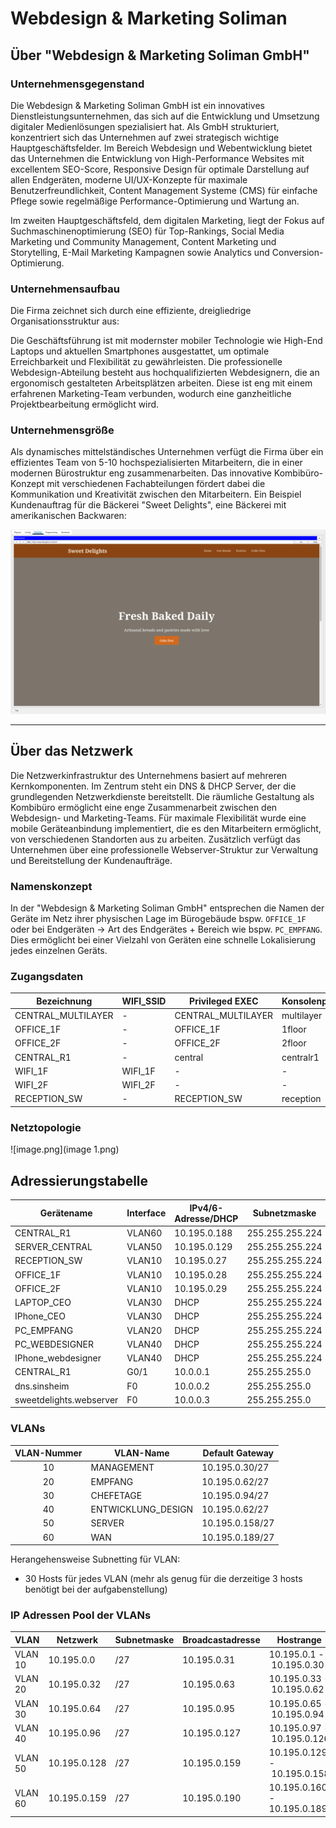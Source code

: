 # Webdesign & Marketing Soliman

## Über "Webdesign & Marketing Soliman GmbH"

### Unternehmensgegenstand

Die Webdesign & Marketing Soliman GmbH ist ein innovatives Dienstleistungsunternehmen, das sich auf die Entwicklung und Umsetzung digitaler Medienlösungen spezialisiert hat. Als GmbH strukturiert, konzentriert sich das Unternehmen auf zwei strategisch wichtige Hauptgeschäftsfelder. Im Bereich Webdesign und Webentwicklung bietet das Unternehmen die Entwicklung von High-Performance Websites mit excellentem SEO-Score, Responsive Design für optimale Darstellung auf allen Endgeräten, moderne UI/UX-Konzepte für maximale Benutzerfreundlichkeit, Content Management Systeme (CMS) für einfache Pflege sowie regelmäßige Performance-Optimierung und Wartung an.

Im zweiten Hauptgeschäftsfeld, dem digitalen Marketing, liegt der Fokus auf Suchmaschinenoptimierung (SEO) für Top-Rankings, Social Media Marketing und Community Management, Content Marketing und Storytelling, E-Mail Marketing Kampagnen sowie Analytics und Conversion-Optimierung.

### Unternehmensaufbau

Die Firma zeichnet sich durch eine effiziente, dreigliedrige Organisationsstruktur aus:

Die Geschäftsführung ist mit modernster mobiler Technologie wie High-End Laptops und aktuellen Smartphones ausgestattet, um optimale Erreichbarkeit und Flexibilität zu gewährleisten. Die professionelle Webdesign-Abteilung besteht aus hochqualifizierten Webdesignern, die an ergonomisch gestalteten Arbeitsplätzen arbeiten. Diese ist eng mit einem erfahrenen Marketing-Team verbunden, wodurch eine ganzheitliche Projektbearbeitung ermöglicht wird.

### Unternehmensgröße

Als dynamisches mittelständisches Unternehmen verfügt die Firma über ein effizientes Team von 5-10 hochspezialisierten Mitarbeitern, die in einer modernen Bürostruktur eng zusammenarbeiten. Das innovative Kombibüro-Konzept mit verschiedenen Fachabteilungen fördert dabei die Kommunikation und Kreativität zwischen den Mitarbeitern. Ein Beispiel Kundenauftrag für die Bäckerei "Sweet Delights", eine Bäckerei mit amerikanischen Backwaren:

![image.png](image.png)

---

## Über das Netzwerk

Die Netzwerkinfrastruktur des Unternehmens basiert auf mehreren Kernkomponenten. Im Zentrum steht ein DNS & DHCP Server, der die grundlegenden Netzwerkdienste bereitstellt. Die räumliche Gestaltung als Kombibüro ermöglicht eine enge Zusammenarbeit zwischen den Webdesign- und Marketing-Teams. Für maximale Flexibilität wurde eine mobile Geräteanbindung implementiert, die es den Mitarbeitern ermöglicht, von verschiedenen Standorten aus zu arbeiten. Zusätzlich verfügt das Unternehmen über eine professionelle Webserver-Struktur zur Verwaltung und Bereitstellung der Kundenaufträge.

### Namenskonzept

In der "Webdesign & Marketing Soliman GmbH" entsprechen die Namen der Geräte im Netz ihrer physischen Lage im Bürogebäude bspw. `OFFICE_1F` oder bei Endgeräten → Art des Endgerätes + Bereich wie bspw. `PC_EMPFANG`. Dies ermöglicht bei einer Vielzahl von Geräten eine schnelle Lokalisierung jedes einzelnen Geräts.

### Zugangsdaten

| Bezeichnung        | WIFI_SSID | Privileged EXEC    | Konsolenport | Domaine       | User  | Passwort | WLAN PW    |
| ------------------ | --------- | ------------------ | ------------ | ------------- | ----- | -------- | ---------- |
| CENTRAL_MULTILAYER | -         | CENTRAL_MULTILAYER | multilayer   | multilayer.de | admin | web      | -          |
| OFFICE_1F          | -         | OFFICE_1F          | 1floor       | 1floor.de     | admin | web      | -          |
| OFFICE_2F          | -         | OFFICE_2F          | 2floor       | 2floor.de     | admin | web      | -          |
| CENTRAL_R1         | -         | central            | centralr1    | centralr1.de  | admin | web      | -          |
| WIFI_1F            | WIFI_1F   | -                  | -            | -             | -     | -        | WIFI1FLOOR |
| WIFI_2F            | WIFI_2F   | -                  | -            | -             | -     | -        | WIFI2FLOOR |
| RECEPTION_SW       | -         | RECEPTION_SW       | reception    | reception.de  | admin | web      |            |

### Netztopologie

![image.png](image 1.png)

## Adressierungstabelle

| Gerätename              | Interface | IPv4/6-Adresse/DHCP | Subnetzmaske    | Default Gateway |
| ----------------------- | --------- | ------------------- | --------------- | --------------- |
| CENTRAL_R1              | VLAN60    | 10.195.0.188        | 255.255.255.224 | 10.195.0.189    |
| SERVER_CENTRAL          | VLAN50    | 10.195.0.129        | 255.255.255.224 | 10.195.0.158    |
| RECEPTION_SW            | VLAN10    | 10.195.0.27         | 255.255.255.224 | 10.195.0.30     |
| OFFICE_1F               | VLAN10    | 10.195.0.28         | 255.255.255.224 | 10.195.0.30     |
| OFFICE_2F               | VLAN10    | 10.195.0.29         | 255.255.255.224 | 10.195.0.30     |
| LAPTOP_CEO              | VLAN30    | DHCP                | 255.255.255.224 | 10.195.0.94     |
| IPhone_CEO              | VLAN30    | DHCP                | 255.255.255.224 | 10.195.0.94     |
| PC_EMPFANG              | VLAN20    | DHCP                | 255.255.255.224 | 10.195.0.62     |
| PC_WEBDESIGNER          | VLAN40    | DHCP                | 255.255.255.224 | 10.195.0.62     |
| IPhone_webdesigner      | VLAN40    | DHCP                | 255.255.255.224 | 10.195.0.62     |
| CENTRAL_R1              | G0/1      | 10.0.0.1            | 255.255.255.0   | -               |
| dns.sinsheim            | F0        | 10.0.0.2            | 255.255.255.0   | -               |
| sweetdelights.webserver | F0        | 10.0.0.3            | 255.255.255.0   | -               |

### VLANs

| VLAN-Nummer | VLAN-Name          | Default Gateway |
|:-----------:| ------------------ | --------------- |
| 10          | MANAGEMENT         | 10.195.0.30/27  |
| 20          | EMPFANG            | 10.195.0.62/27  |
| 30          | CHEFETAGE          | 10.195.0.94/27  |
| 40          | ENTWICKLUNG_DESIGN | 10.195.0.62/27  |
| 50          | SERVER             | 10.195.0.158/27 |
| 60          | WAN                | 10.195.0.189/27 |

Herangehensweise Subnetting für VLAN:

- 30 Hosts für jedes VLAN (mehr als genug für die derzeitige 3 hosts benötigt bei der aufgabenstellung)

### IP Adressen Pool der VLANs

| VLAN    | Netzwerk     | Subnetmaske | Broadcastadresse | Hostrange                   |
| ------- | ------------ | ----------- | ---------------- | --------------------------- |
| VLAN 10 | 10.195.0.0   | /27         | 10.195.0.31      | 10.195.0.1 - 10.195.0.30    |
| VLAN 20 | 10.195.0.32  | /27         | 10.195.0.63      | 10.195.0.33 - 10.195.0.62   |
| VLAN 30 | 10.195.0.64  | /27         | 10.195.0.95      | 10.195.0.65 - 10.195.0.94   |
| VLAN 40 | 10.195.0.96  | /27         | 10.195.0.127     | 10.195.0.97 - 10.195.0.126  |
| VLAN 50 | 10.195.0.128 | /27         | 10.195.0.159     | 10.195.0.129 - 10.195.0.158 |
| VLAN 60 | 10.195.0.159 | /27         | 10.195.0.190     | 10.195.0.160 - 10.195.0.189 |

